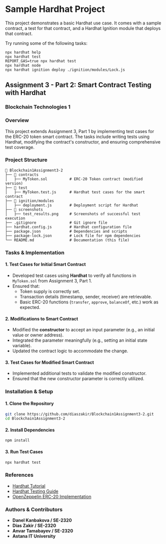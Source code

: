 # Sample Hardhat Project

This project demonstrates a basic Hardhat use case. It comes with a sample contract, a test for that contract, and a Hardhat Ignition module that deploys that contract.

Try running some of the following tasks:

```shell
npx hardhat help
npx hardhat test
REPORT_GAS=true npx hardhat test
npx hardhat node
npx hardhat ignition deploy ./ignition/modules/Lock.js
```

## Assignment 3 - Part 2: Smart Contract Testing with Hardhat

### **Blockchain Technologies 1**

### **Overview**
This project extends Assignment 3, Part 1 by implementing test cases for the ERC-20 token smart contract. The tasks include writing tests using Hardhat, modifying the contract's constructor, and ensuring comprehensive test coverage.

### **Project Structure**
```
📂 Blockchain1Assignment3-2
├── 📂 contracts
│   ├── MyToken.sol          # ERC-20 Token contract (modified version)
├── 📂 test
│   ├── MyToken.test.js      # Hardhat test cases for the smart contract
├── 📂 ignition/modules
│   ├── deployment.js        # Deployment script for Hardhat
├── 📂 screenshots
│   ├── test_results.png     # Screenshots of successful test execution
├── .gitignore               # Git ignore file
├── hardhat.config.js        # Hardhat configuration file
├── package.json             # Dependencies and scripts
├── package-lock.json        # Lock file for npm dependencies
└── README.md                # Documentation (this file)
```

### **Tasks & Implementation**

#### **1. Test Cases for Initial Smart Contract**
- Developed test cases using **Hardhat** to verify all functions in `MyToken.sol` from Assignment 3, Part 1.
- Ensured that:
  - Token supply is correctly set.
  - Transaction details (timestamp, sender, receiver) are retrievable.
  - Basic ERC-20 functions (`transfer`, `approve`, `balanceOf`, etc.) work as expected.

#### **2. Modifications to Smart Contract**
- Modified the **constructor** to accept an input parameter (e.g., an initial value or owner address).
- Integrated the parameter meaningfully (e.g., setting an initial state variable).
- Updated the contract logic to accommodate the change.

#### **3. Test Cases for Modified Smart Contract**
- Implemented additional tests to validate the modified constructor.
- Ensured that the new constructor parameter is correctly utilized.


### **Installation & Setup**
#### **1. Clone the Repository**
```sh
git clone https://github.com/diaszakir/Blockchain1Assignment3-2.git
cd Blockchain1Assignment3-2
```

#### **2. Install Dependencies**
```sh
npm install
```

#### **3. Run Test Cases**
```sh
npx hardhat test
```

### **References**
- [Hardhat Tutorial](https://hardhat.org/tutorial)
- [Hardhat Testing Guide](https://hardhat.org/hardhat-runner/docs/guides/test-contracts)
- [OpenZeppelin ERC-20 Implementation](https://wizard.openzeppelin.com/)

### **Authors & Contributors**
- **Danel Kanbakova / SE-2320**
- **Dias Zakir / SE-2320**
- **Anvar Tamabayev / SE-2320**
- **Astana IT University**



